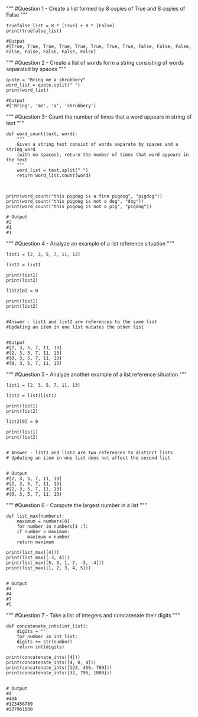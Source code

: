 """
#Question 1 - Create a list formed by 8 copies of True and 8 copies of False
"""

	truefalse_list = 8 * [True] + 8 * [False]
	print(truefalse_list)

	#Output
	#[True, True, True, True, True, True, True, True, False, False, False, False, False, False, False, False]


"""
#Question 2 - Create a list of words form a string consisting of words separated by spaces
"""

	quote = "Bring me a shrubbery"
	word_list = quote.split(" ")
	print(word_list)

	#Output
	#['Bring', 'me', 'a', 'shrubbery']


"""
#Question 3- Count the number of times that a word appears in string of text
"""

	def word_count(text, word):
	    """
	    Given a string text consist of words separate by spaces and a string word
	    (with no spaces), return the number of times that word appears in the text
	    """
	    word_list = text.split(" ")
	    return word_list.count(word)



	print(word_count("this pigdog is a fine pigdog", "pigdog"))
	print(word_count("this pigdog is not a dog", "dog"))
	print(word_count("this pigdog is not a pig", "pigdog"))

	# Output
	#2
	#1
	#1



"""
#Question 4 - Analyze an example of a list reference situation
"""


	list1 = [2, 3, 5, 7, 11, 13]

	list2 = list1

	print(list1)
	print(list2)

	list2[0] = 0

	print(list1)
	print(list2)


	#Answer - list1 and list2 are references to the same list
	#Updating an item in one list mutates the other list


	#Output
	#[2, 3, 5, 7, 11, 13]
	#[2, 3, 5, 7, 11, 13]
	#[0, 3, 5, 7, 11, 13]
	#[0, 3, 5, 7, 11, 13]
	
	
"""
#Question 5 - Analyze another example of a list reference situation
"""

	list1 = [2, 3, 5, 7, 11, 13]

	list2 = list(list1)

	print(list1)
	print(list2)

	list2[0] = 0

	print(list1)
	print(list2)


	# Answer - list1 and list2 are two references to distinct lists
	# Updating an item in one list does not affect the second list


	# Output
	#[2, 3, 5, 7, 11, 13]
	#[2, 3, 5, 7, 11, 13]
	#[2, 3, 5, 7, 11, 13]
	#[0, 3, 5, 7, 11, 13]



"""
#Question 6 - Compute the largest number in a list
"""

	def list_max(numbers):
	    maximum = numbers[0]
	    for number in numbers[1 :]:
		if number > maximum:
		    maximum = number
	    return maximum

	print(list_max([4]))
	print(list_max([-3, 4]))
	print(list_max([5, 3, 1, 7, -3, -4]))
	print(list_max([1, 2, 3, 4, 5]))


	# Output
	#4
	#4
	#7
	#5



"""
#Question 7 - Take a list of integers and concatenate their digits
"""

	def concatenate_ints(int_list):
	    digits = ""
	    for number in int_list:
		digits += str(number)
	    return int(digits)

	print(concatenate_ints([4]))
	print(concatenate_ints([4, 0, 4]))
	print(concatenate_ints([123, 456, 789]))
	print(concatenate_ints([32, 796, 1000]))


	# Output
	#4
	#404
	#123456789
	#327961000
